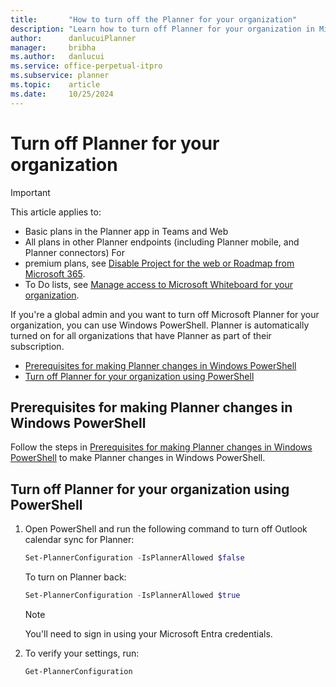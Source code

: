 ```yaml
---
title:       "How to turn off the Planner for your organization"
description: "Learn how to turn off Planner for your organization in Microsoft apps that support Planner."
author:      danlucuiPlanner
manager:     bribha
ms.author:   danlucui
ms.service: office-perpetual-itpro
ms.subservice: planner
ms.topic:    article
ms.date:     10/25/2024
---
```


# Turn off Planner for your organization

> [!IMPORTANT]
> This article applies to:
> - Basic plans in the Planner app in Teams and Web
> - All plans in other Planner endpoints (including Planner mobile, and Planner connectors)
> For
> - premium plans, see [Disable Project for the web or Roadmap from Microsoft 365](/project-web/remove-roadmap-from-office-365.md).
> -  To Do lists, see [Manage access to Microsoft Whiteboard for your organization](/microsoft-365/whiteboard/manage-whiteboard-access-organizations.md).


If you're a global admin and you want to turn off Microsoft Planner for your organization, you can use Windows PowerShell. Planner is automatically turned on for all organizations that  have Planner as part of their subscription.
- [Prerequisites for making Planner changes in Windows PowerShell](#prerequisites-for-making-planner-changes-in-windows-powershell)
- [Turn off Planner for your organization using PowerShell](#turn-off-planner-for-your-organization-using-powershell)

## Prerequisites for making Planner changes in Windows PowerShell

Follow the steps in [Prerequisites for making Planner changes in Windows PowerShell](prerequisites-for-powershell.md) to make Planner changes in Windows PowerShell.

## Turn off Planner for your organization using PowerShell

1. Open PowerShell and run the following command to turn off Outlook calendar sync for Planner:

   ```powershell
   Set-PlannerConfiguration -IsPlannerAllowed $false
   ```
   
   To turn on Planner back:
   
   ```powershell
   Set-PlannerConfiguration -IsPlannerAllowed $true
   ```
   
   > [!NOTE]
   > You'll need to sign in using your Microsoft Entra credentials.

2. To verify your settings, run:

   ```PowerShell
   Get-PlannerConfiguration
   ```
